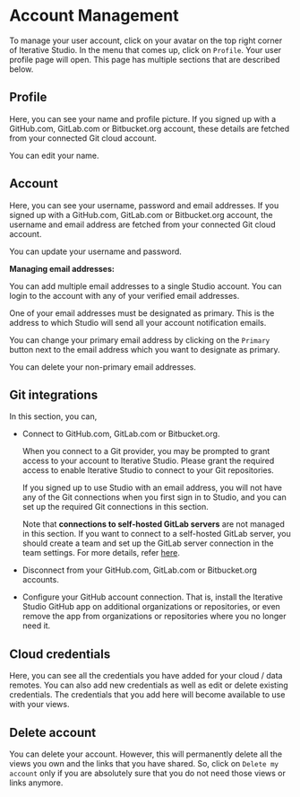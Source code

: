 # Account Management

To manage your user account, click on your avatar on the top right corner of
Iterative Studio. In the menu that comes up, click on `Profile`. Your user
profile page will open. This page has multiple sections that are described
below.

## Profile

Here, you can see your name and profile picture. If you signed up with a
GitHub.com, GitLab.com or Bitbucket.org account, these details are fetched from
your connected Git cloud account.

You can edit your name.

## Account

Here, you can see your username, password and email addresses. If you signed up
with a GitHub.com, GitLab.com or Bitbucket.org account, the username and email
address are fetched from your connected Git cloud account.

You can update your username and password.

**Managing email addresses:**

You can add multiple email addresses to a single Studio account. You can login
to the account with any of your verified email addresses.

One of your email addresses must be designated as primary. This is the address
to which Studio will send all your account notification emails.

You can change your primary email address by clicking on the `Primary` button
next to the email address which you want to designate as primary.

You can delete your non-primary email addresses.

## Git integrations

In this section, you can,

- Connect to GitHub.com, GitLab.com or Bitbucket.org.

  When you connect to a Git provider, you may be prompted to grant access to
  your account to Iterative Studio. Please grant the required access to enable
  Iterative Studio to connect to your Git repositories.

  If you signed up to use Studio with an email address, you will not have any of
  the Git connections when you first sign in to Studio, and you can set up the
  required Git connections in this section.

  Note that **connections to self-hosted GitLab servers** are not managed in
  this section. If you want to connect to a self-hosted GitLab server, you
  should create a team and set up the GitLab server connection in the team
  settings. For more details, refer
  [here](/doc/studio/user-guide/connect-custom-gitlab-server).

- Disconnect from your GitHub.com, GitLab.com or Bitbucket.org accounts.
- Configure your GitHub account connection. That is, install the Iterative
  Studio GitHub app on additional organizations or repositories, or even remove
  the app from organizations or repositories where you no longer need it.

## Cloud credentials

Here, you can see all the credentials you have added for your cloud / data
remotes. You can also add new credentials as well as edit or delete existing
credentials. The credentials that you add here will become available to use with
your views.

## Delete account

You can delete your account. However, this will permanently delete all the views
you own and the links that you have shared. So, click on `Delete my account`
only if you are absolutely sure that you do not need those views or links
anymore.
